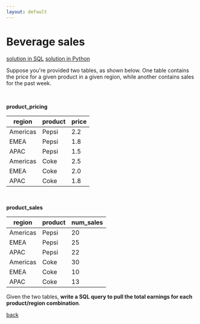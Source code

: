 ```yaml
---
layout: default
---
```


# Beverage sales

[solution in SQL](solution-sql.md)
[solution in Python](solution-python.md)

Suppose you're provided two tables, as shown below. One table contains the price for a given product in a given region, while another contains sales for the past week.

<br>

**product_pricing**

| region   | product | price |
| -------- | ------- | ----- |
| Americas | Pepsi   | 2.2   |
| EMEA     | Pepsi   | 1.8   |
| APAC     | Pepsi   | 1.5   |
| Americas | Coke    | 2.5   |
| EMEA     | Coke    | 2.0   |
| APAC     | Coke    | 1.8   |

<br>

**product_sales**

| region   | product | num_sales |
| -------- | ------- | --------- |
| Americas | Pepsi   | 20        |
| EMEA     | Pepsi   | 25        |
| APAC     | Pepsi   | 22        |
| Americas | Coke    | 30        |
| EMEA     | Coke    | 10        |
| APAC     | Coke    | 13        |

Given the two tables, **write a SQL query to pull the total earnings for each product/region combination**.

[back](https://project-dmaestro.github.io/data-interview-qs/)
